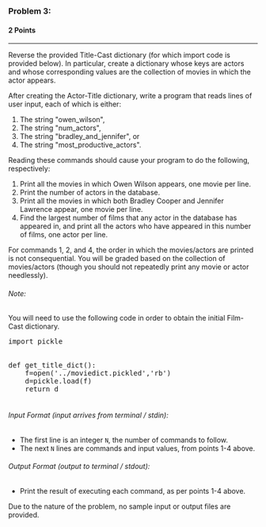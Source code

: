 ### Problem 3: 
#### 2 Points

___

Reverse the provided Title-Cast dictionary (for which import code is provided below). In particular, create a dictionary whose keys are actors and whose corresponding values are the collection of movies in which the actor appears. 

After creating the Actor-Title dictionary, write a program that reads lines of user input, each of which is either: 
1. The string "owen_wilson",
2. The string "num_actors",
3. The string "bradley_and_jennifer", or
4. The string "most_productive_actors". 

Reading these commands should cause your program to do the following, respectively: 
1. Print all the movies in which Owen Wilson appears, one movie per line. 
2. Print the number of actors in the database. 
3. Print all the movies in which both Bradley Cooper and Jennifer Lawrence appear, one movie per line. 
4. Find the largest number of films that any actor in the database has appeared in, and print all the actors who have appeared in this number of films, one actor per line. 
 
For commands 1, 2, and 4, the order in which the movies/actors are printed is not consequential. You will be graded based on the collection of movies/actors (though you should not repeatedly print any movie or actor needlessly). 

###### Note:

You will need to use the following code in order to obtain the initial Film-Cast dictionary.


<pre class="brush: python">
import pickle
 <br />
def get_title_dict():
    f=open('../moviedict.pickled','rb')
    d=pickle.load(f)
    return d
 </pre> 

 
###### Input Format (input arrives from terminal / stdin):

- The first line is an integer <code>N</code>, the number of commands to follow. 
- The next <code>N</code> lines are commands and input values, from points 1-4 above.

###### Output Format (output to terminal / stdout):

- Print the result of executing each command, as per points 1-4 above. 

Due to the nature of the problem, no sample input or output files are provided. 
